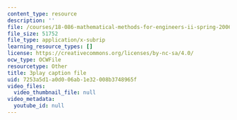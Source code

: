 ```yaml
---
content_type: resource
description: ''
file: /courses/18-086-mathematical-methods-for-engineers-ii-spring-2006/7253a5d1a0d006ab1e32008b3748965f_iVUsEwSg-lw.srt
file_size: 51752
file_type: application/x-subrip
learning_resource_types: []
license: https://creativecommons.org/licenses/by-nc-sa/4.0/
ocw_type: OCWFile
resourcetype: Other
title: 3play caption file
uid: 7253a5d1-a0d0-06ab-1e32-008b3748965f
video_files:
  video_thumbnail_file: null
video_metadata:
  youtube_id: null
---
```

